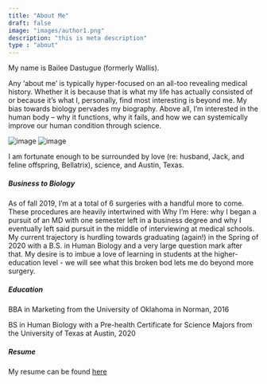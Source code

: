 ```yaml
---
title: "About Me"
draft: false
image: "images/author1.png"
description: "this is meta description"
type : "about"
---
```


My name is Bailee Dastugue (formerly Wallis). 

Any ‘about me’ is typically hyper-focused on an all-too revealing medical history. Whether it is because that is what my life has actually consisted of or because it’s what I, personally, find most interesting is beyond me. My bias towards biology pervades my biography. Above all, I’m interested in the human body – why it functions, why it fails, and how we can systemically improve our human condition through science.

![image](/images/about-3.jpg)
![image](/images/about-2.jpg)

I am fortunate enough to be surrounded by love (re: husband, Jack, and feline offspring, Bellatrix), science, and Austin, Texas. 

##### Business to Biology

As of fall 2019, I’m at a total of 6 surgeries with a handful more to come. These procedures are heavily intertwined with Why I’m Here: why I began a pursuit of an MD with one semester left in a business degree and why I eventually left said pursuit in the middle of interviewing at medical schools. My current trajectory is hurdling towards graduating (again!) in the Spring of 2020 with a B.S. in Human Biology and a very large question mark after that. My desire is to imbue a love of learning in students at the higher-education level - we will see what this broken bod lets me do beyond more surgery.

##### Education

BBA in Marketing from the University of Oklahoma in Norman, 2016

BS in Human Biology with a Pre-health Certificate for Science Majors from the University of Texas at Austin, 2020

##### Resume

My resume can be found [here](/Resume1.pdf)
